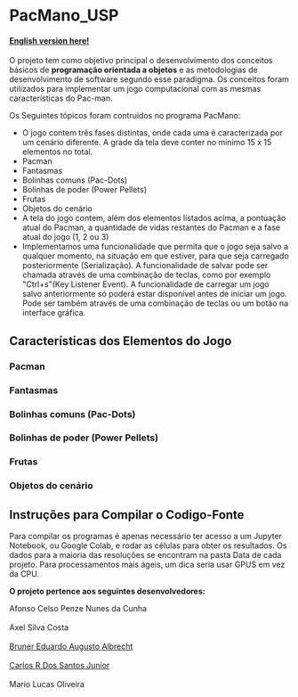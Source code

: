 # PacMano_USP
#### [English version here!](google.com)

<p> O projeto tem como objetivo principal o desenvolvimento dos conceitos básicos de <b>programação orientada a objetos</b> e as metodologias de desenvolvimento de software segundo esse paradigma. Os conceitos foram utilizados para implementar um jogo computacional com as mesmas características do Pac-man.</p>

<p>Os Seguintes tópicos foram contruidos no programa PacMano:</p>
 <ul style="list-style-type:disc;">
  <li>O jogo contem três fases distintas, onde cada uma é caracterizada por um cenário diferente. A grade da tela deve conter no mínimo 15 x 15 elementos no total.</li>
 <li>Pacman</li>
 <li>Fantasmas</li>
 <li>Bolinhas comuns (Pac-Dots)</li>
 <li>Bolinhas de poder (Power Pellets)</li>
 <li>Frutas</li>
 <li>Objetos do cenário</li>
 <li>A tela do jogo contem, além dos elementos listados acima, a pontuação atual do Pacman, a quantidade de vidas restantes do Pacman e a fase atual do jogo (1, 2 ou 3)</li>
 <li>Implementamos uma funcionalidade que permita que o jogo seja salvo a qualquer momento, na situação em que estiver, para que seja carregado posteriormente (Serialização). A funcionalidade de salvar pode ser chamada através de uma combinação de teclas, como por exemplo "Ctrl+s"(Key Listener Event). A funcionalidade de carregar um jogo salvo anteriormente só poderá estar disponível antes de iniciar um jogo. Pode ser também através de uma combinação de teclas ou um botão na interface gráfica.</li>
</ul>  

## Características dos Elementos do Jogo

### Pacman

### Fantasmas

### Bolinhas comuns (Pac-Dots)

### Bolinhas de poder (Power Pellets)

### Frutas

### Objetos do cenário

## Instruções para Compilar o Codigo-Fonte
 Para compilar os programas é apenas necessário ter acesso a um Jupyter Notebook, ou Google Colab, e rodar as células para obter os resultados. Os dados para a maioria das resoluções se encontram na pasta Data de cada projeto. Para processamentos mais ágeis, um dica seria usar GPUS em vez da CPU.

<p><b>O projeto pertence aos seguintes desenvolvedores:</b></p>
<p>Afonso Celso Penze Nunes da Cunha<br></br>
Axel Silva Costa<br></br>
<a href="https://github.com/brunereduardo">Bruner Eduardo Augusto Albrecht</a><br></br>
<a href="https://github.com/CarlosSantosJr">Carlos R Dos Santos Junior</a><br></br>
Mario Lucas Oliveira</p>

